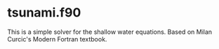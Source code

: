 # tsunami.f90

This is a simple solver for the shallow water equations. Based on Milan Curcic's Modern Fortran textbook. 
